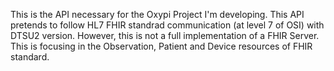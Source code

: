 This is the API necessary for the Oxypi Project I'm developing.
This API pretends to follow HL7 FHIR standrad communication (at level 7 of OSI) with DTSU2 version. However, this is not a full
implementation of a FHIR Server. This is focusing in the Observation, Patient and Device resources of FHIR standard. 
